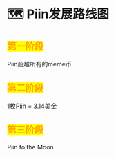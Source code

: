 # 🗺️ Piin发展路线图

## <mark style="color:orange;">第一阶段</mark>

Piin超越所有的meme币



## <mark style="color:orange;">第二阶段</mark>

1枚Piin = 3.14美金



## <mark style="color:orange;">第三阶段</mark>

Piin to the Moon
